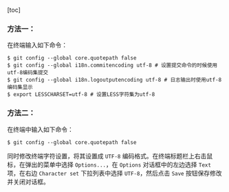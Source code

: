 [toc]

### 方法一：

在终端输入如下命令：

```shell
$ git config --global core.quotepath false
$ git config --global i18n.commitencoding utf-8 # 设置提交命令的时候使用utf-8编码集提交
$ git config --global i18n.logoutputencoding utf-8 # 日志输出时使用utf-8编码集显示
$ export LESSCHARSET=utf-8 # 设置LESS字符集为utf-8
```

### 方法二：

在终端中输入如下命令：

```shell
$ git config --global core.quotepath false
```

同时修改终端字符设置，将其设置成 `UTF-8` 编码格式。在终端标题栏上右击鼠标，在弹出的菜单中选择 `Options...`，在 `Options` 对话框中的左边选择 `Text` 项，在右边 `Character set` 下拉列表中选择 `UTF-8`，然后点击 `Save` 按钮保存修改并关闭对话框。

